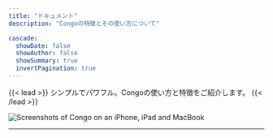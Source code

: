 ```yaml
---
title: "ドキュメント"
description: "Congoの特徴とその使い方について"

cascade:
  showDate: false
  showAuthor: false
  showSummary: true
  invertPagination: true
---
```


{{< lead >}}
シンプルでパワフル。Congoの使い方と特徴をご紹介します。
{{< /lead >}}

![Screenshots of Congo on an iPhone, iPad and MacBook](screenshot.png)


---
